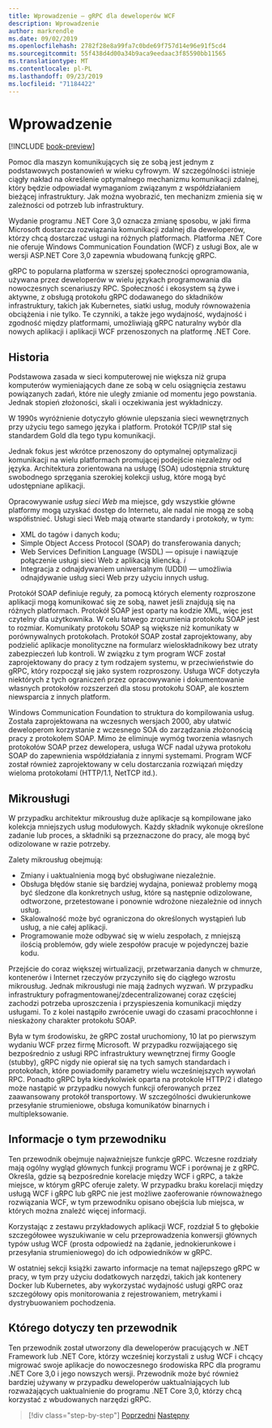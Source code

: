 ```yaml
---
title: Wprowadzenie — gRPC dla deweloperów WCF
description: Wprowadzenie
author: markrendle
ms.date: 09/02/2019
ms.openlocfilehash: 2782f28e8a99fa7c0bde69f757d14e96e91f5cd4
ms.sourcegitcommit: 55f438d4d00a34b9aca9eedaac3f85590bb11565
ms.translationtype: MT
ms.contentlocale: pl-PL
ms.lasthandoff: 09/23/2019
ms.locfileid: "71184422"
---
```

# <a name="introduction"></a>Wprowadzenie

[!INCLUDE [book-preview](../../../includes/book-preview.md)]

Pomoc dla maszyn komunikujących się ze sobą jest jednym z podstawowych postanowień w wieku cyfrowym. W szczególności istnieje ciągły nakład na określenie optymalnego mechanizmu komunikacji zdalnej, który będzie odpowiadał wymaganiom związanym z współdziałaniem bieżącej infrastruktury. Jak można wyobrazić, ten mechanizm zmienia się w zależności od potrzeb lub infrastruktury.

Wydanie programu .NET Core 3,0 oznacza zmianę sposobu, w jaki firma Microsoft dostarcza rozwiązania komunikacji zdalnej dla deweloperów, którzy chcą dostarczać usługi na różnych platformach. Platforma .NET Core nie oferuje Windows Communication Foundation (WCF) z usługi Box, ale w wersji ASP.NET Core 3,0 zapewnia wbudowaną funkcję gRPC.

gRPC to popularna platforma w szerszej społeczności oprogramowania, używana przez deweloperów w wielu językach programowania dla nowoczesnych scenariuszy RPC. Społeczność i ekosystem są żywe i aktywne, z obsługą protokołu gRPC dodawanego do składników infrastruktury, takich jak Kubernetes, siatki usług, moduły równoważenia obciążenia i nie tylko. Te czynniki, a także jego wydajność, wydajność i zgodność między platformami, umożliwiają gRPC naturalny wybór dla nowych aplikacji i aplikacji WCF przenoszonych na platformę .NET Core.

## <a name="history"></a>Historia

Podstawowa zasada w sieci komputerowej nie większa niż grupa komputerów wymieniających dane ze sobą w celu osiągnięcia zestawu powiązanych zadań, które nie uległy zmianie od momentu jego powstania. Jednak stopień złożoności, skali i oczekiwania jest wykładniczy.  

W 1990s wyróżnienie dotyczyło głównie ulepszania sieci wewnętrznych przy użyciu tego samego języka i platform. Protokół TCP/IP stał się standardem Gold dla tego typu komunikacji.

Jednak fokus jest wkrótce przenoszony do optymalnej optymalizacji komunikacji na wielu platformach promującej podejście niezależny od języka. Architektura zorientowana na usługę (SOA) udostępnia strukturę swobodnego sprzęgania szerokiej kolekcji usług, które mogą być udostępniane aplikacji.

Opracowywanie *usług sieci Web* ma miejsce, gdy wszystkie główne platformy mogą uzyskać dostęp do Internetu, ale nadal nie mogą ze sobą współistnieć. Usługi sieci Web mają otwarte standardy i protokoły, w tym:

- XML do tagów i danych kodu;
- Simple Object Access Protocol (SOAP) do transferowania danych;
- Web Services Definition Language (WSDL) — opisuje i nawiązuje połączenie usługi sieci Web z aplikacją kliencką. *i*
- Integracja z odnajdywaniem uniwersalnym (UDDI) — umożliwia odnajdywanie usług sieci Web przy użyciu innych usług.

Protokół SOAP definiuje reguły, za pomocą których elementy rozproszone aplikacji mogą komunikować się ze sobą, nawet jeśli znajdują się na różnych platformach. Protokół SOAP jest oparty na kodzie XML, więc jest czytelny dla użytkownika. W celu łatwego zrozumienia protokołu SOAP jest to rozmiar. Komunikaty protokołu SOAP są większe niż komunikaty w porównywalnych protokołach. Protokół SOAP został zaprojektowany, aby podzielić aplikacje monolityczne na formularz wieloskładnikowy bez utraty zabezpieczeń lub kontroli. W związku z tym program WCF został zaprojektowany do pracy z tym rodzajem systemu, w przeciwieństwie do gRPC, który rozpoczął się jako system rozproszony. Usługa WCF dotyczyła niektórych z tych ograniczeń przez opracowywanie i dokumentowanie własnych protokołów rozszerzeń dla stosu protokołu SOAP, ale kosztem niewsparcia z innych platform.

Windows Communication Foundation to struktura do kompilowania usług. Została zaprojektowana na wczesnych wersjach 2000, aby ułatwić deweloperom korzystanie z wczesnego SOA do zarządzania złożonością pracy z protokołem SOAP. Mimo że eliminuje wymóg tworzenia własnych protokołów SOAP przez dewelopera, usługa WCF nadal używa protokołu SOAP do zapewnienia współdziałania z innymi systemami. Program WCF został również zaprojektowany w celu dostarczania rozwiązań między wieloma protokołami (HTTP/1.1, NetTCP itd.).

## <a name="microservices"></a>Mikrousługi

W przypadku architektur mikrousług duże aplikacje są kompilowane jako kolekcja mniejszych usług modułowych. Każdy składnik wykonuje określone zadanie lub proces, a składniki są przeznaczone do pracy, ale mogą być odizolowane w razie potrzeby.

Zalety mikrousług obejmują:

- Zmiany i uaktualnienia mogą być obsługiwane niezależnie.
- Obsługa błędów stanie się bardziej wydajna, ponieważ problemy mogą być śledzone dla konkretnych usług, które są następnie odizolowane, odtworzone, przetestowane i ponownie wdrożone niezależnie od innych usług.
- Skalowalność może być ograniczona do określonych wystąpień lub usług, a nie całej aplikacji.
- Programowanie może odbywać się w wielu zespołach, z mniejszą ilością problemów, gdy wiele zespołów pracuje w pojedynczej bazie kodu.

Przejście do coraz większej wirtualizacji, przetwarzania danych w chmurze, kontenerów i Internet rzeczyów przyczyniło się do ciągłego wzrostu mikrousług. Jednak mikrousługi nie mają żadnych wyzwań. W przypadku infrastruktury pofragmentowanej/zdecentralizowanej coraz częściej zachodzi potrzeba uproszczenia i przyspieszenia komunikacji między usługami. To z kolei nastąpiło zwrócenie uwagi do czasami pracochłonne i nieskażony charakter protokołu SOAP.

Była w tym środowisku, że gRPC został uruchomiony, 10 lat po pierwszym wydaniu WCF przez firmę Microsoft. W przypadku rozwijającego się bezpośrednio z usługi RPC infrastruktury wewnętrznej firmy Google (stubby), gRPC nigdy nie opierał się na tych samych standardach i protokołach, które powiadomiły parametry wielu wcześniejszych wywołań RPC. Ponadto gRPC była kiedykolwiek oparta na protokole HTTP/2 i dlatego może nastąpić w przypadku nowych funkcji oferowanych przez zaawansowany protokół transportowy. W szczególności dwukierunkowe przesyłanie strumieniowe, obsługa komunikatów binarnych i multipleksowanie.

## <a name="about-this-guide"></a>Informacje o tym przewodniku

Ten przewodnik obejmuje najważniejsze funkcje gRPC. Wczesne rozdziały mają ogólny wygląd głównych funkcji programu WCF i porównaj je z gRPC. Określa, gdzie są bezpośrednie korelacje między WCF i gRPC, a także miejsce, w którym gRPC oferuje zalety. W przypadku braku korelacji między usługą WCF i gRPC lub gRPC nie jest możliwe zaoferowanie równoważnego rozwiązania WCF, w tym przewodniku opisano obejścia lub miejsca, w których można znaleźć więcej informacji.

Korzystając z zestawu przykładowych aplikacji WCF, rozdział 5 to głębokie szczegółowee wyszukiwanie w celu przeprowadzenia konwersji głównych typów usług WCF (prosta odpowiedź na żądanie, jednokierunkowe i przesyłania strumieniowego) do ich odpowiedników w gRPC.

W ostatniej sekcji książki zawarto informacje na temat najlepszego gRPC w pracy, w tym przy użyciu dodatkowych narzędzi, takich jak kontenery Docker lub Kubernetes, aby wykorzystać wydajność usługi gRPC oraz szczegółowy opis monitorowania z rejestrowaniem, metrykami i dystrybuowaniem pochodzenia.

## <a name="whom-this-guide-is-for"></a>Którego dotyczy ten przewodnik

Ten przewodnik został utworzony dla deweloperów pracujących w .NET Framework lub .NET Core, którzy wcześniej korzystali z usług WCF i chcący migrować swoje aplikacje do nowoczesnego środowiska RPC dla programu .NET Core 3,0 i jego nowszych wersji. Przewodnik może być również bardziej używany w przypadku deweloperów uaktualniających lub rozważających uaktualnienie do programu .NET Core 3,0, którzy chcą korzystać z wbudowanych narzędzi gRPC.

>[!div class="step-by-step"]
>[Poprzedni](index.md)
>[Następny](grpc-overview.md)
